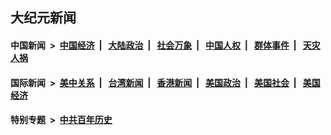 ## 大纪元新闻

#### 中国新闻 &nbsp;>&nbsp; [中国经济](indexes/ncid283/README.md?04071245) &nbsp;| &nbsp; [大陆政治](indexes/ncid277/README.md?04071245) &nbsp;| &nbsp; [社会万象](indexes/ncid282/README.md?04071245) &nbsp;| &nbsp; [中国人权](indexes/ncid278/README.md?04071245) &nbsp;| &nbsp; [群体事件](indexes/ncid279/README.md?04071245) &nbsp;| &nbsp; [天灾人祸](indexes/ncid280/README.md?04071245)

#### 国际新闻 &nbsp;>&nbsp; [美中关系](indexes/nf1412576/README.md?04071245) &nbsp;| &nbsp; [台湾新闻](indexes/ncid1349361/README.md?04071245) &nbsp;| &nbsp; [香港新闻](indexes/ncid1349362/README.md?04071245) &nbsp;| &nbsp; [美国政治](indexes/ncid1078159/README.md?04071245) &nbsp;| &nbsp; [美国社会](indexes/ncid1078160/README.md?04071245) &nbsp;| &nbsp; [美国经济](indexes/ncid1078158/README.md?04071245)

#### 特别专题 &nbsp;>&nbsp; [中共百年历史](https://github.com/epoch-news/epoch-special/blob/master/README.md?04071245)  
